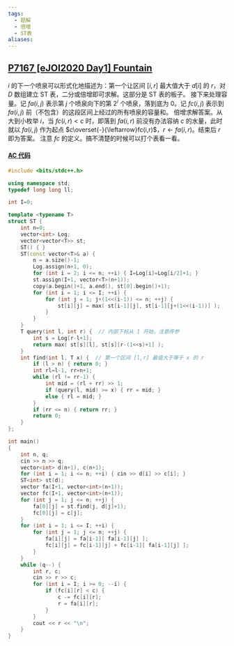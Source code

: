 ```yaml
---
tags:
  - 题解
  - 倍增
  - ST表
aliases:
---
```

## [P7167 [eJOI2020 Day1] Fountain](https://www.luogu.com.cn/problem/P7167)

$i$ 的下一个喷泉可以形式化地描述为：第一个让区间 $[i,r]$ 最大值大于 $d[i]$ 的 $r$，对 $D$ 数组建立 ST 表，二分或倍增即可求解。这部分是 ST 表的板子。
接下来处理容量。记 $fa(i,j)$ 表示第 $j$ 个喷泉向下的第 $2^i$ 个喷泉，落到底为 $0$。记 $fc(i,j)$ 表示到 $fa(i,j)$ 前（不包含）的这段区间上经过的所有喷泉的容量和。
倍增求解答案。从大到小枚举 $i$，当 $fc(i,r)<c$ 时，即落到 $fa(i,r)$ 前没有办法容纳 $c$ 的水量，此时就以 $fa(i,j)$ 作为起点 $c\overset{-}{\leftarrow}fc(i,r)$，$r\leftarrow fa(i,r)$。结束后 $r$ 即为答案。
注意 $fc$ 的定义。搞不清楚的时候可以打个表看一看。

#### [AC 代码](https://www.luogu.com.cn/record/198134918)

```cpp
#include <bits/stdc++.h>

using namespace std;
typedef long long ll;

int I=0;

template <typename T>
struct ST {
    int n=0;
    vector<int> Log;
    vector<vector<T>> st;
    ST() { }
    ST(const vector<T>& a) {
        n = a.size()-1;
        Log.assign(n+1, 0);
        for (int i = 2; i <= n; ++i) { I=Log[i]=Log[i/2]+1; }
        st.assign(I+1, vector<T>(n+1));
        copy(a.begin()+1, a.end(), st[0].begin()+1);
        for (int i = 1; i <= I; ++i) {
            for (int j = 1; j+(1<<(i-1)) <= n; ++j) {
                st[i][j] = max( st[i-1][j], st[i-1][j+(1<<(i-1))] );
            }
        }
    }
    T query(int l, int r) {  // 内部下标从 1 开始，注意传参
        int s = Log[r-l+1];
        return max( st[s][l], st[s][r-(1<<s)+1] );
    }
    int find(int l, T x) {  // 第一个区间 [l,r] 最值大于等于 x 的 r
    	if (l > n) { return 0; }
        int rl=l-1, rr=n+1;
        while (rl != rr-1) {
            int mid = (rl + rr) >> 1;
            if (query(l, mid) >= x) { rr = mid; }
            else { rl = mid; }
        }
        if (rr <= n) { return rr; }
        return 0;
    }
};

int main()
{
    int n, q;
    cin >> n >> q;
    vector<int> d(n+1), c(n+1);
    for (int i = 1; i <= n; ++i) { cin >> d[i] >> c[i]; }
    ST<int> st(d);
    vector fa(I+1, vector<int>(n+1));
    vector fc(I+1, vector<int>(n+1));
    for (int j = 1; j <= n; ++j) {
        fa[0][j] = st.find(j, d[j]+1);
        fc[0][j] = c[j];
    }
    for (int i = 1; i <= I; ++i) {
        for (int j = 1; j <= n; ++j) {
            fa[i][j] = fa[i-1][ fa[i-1][j] ];
            fc[i][j] = fc[i-1][j] + fc[i-1][ fa[i-1][j] ];
        }
    }
    while (q--) {
        int r, c;
        cin >> r >> c;
        for (int i = I; i >= 0; --i) {
            if (fc[i][r] < c) {
                c -= fc[i][r];
                r = fa[i][r];
            }
        }
        cout << r << "\n";
    }
}
```
